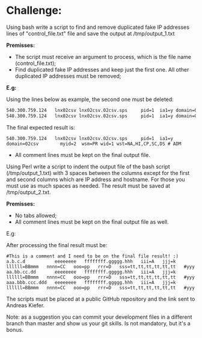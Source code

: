 # Challenge:

Using bash write a script to find and remove duplicated fake IP addresses lines of "control_file.txt" file and save the output at /tmp/output_1.txt

**Premisses:**

* The script must receive an argument to process, which is the file name (control_file.txt);
* Find duplicated fake IP addresses and keep just the first one. All other duplicated IP addresses must be removed;

**E.g:**
   
Using the lines below as example, the second one must be deleted:

```bash
540.300.759.124   lnx02csv lnx02csv.02csv.sps     pid=1  ia1=y domain=02csv        myid=2  wsm=PR wid=1 wst=NA,HI,CP,SC,DS # ADM
540.300.759.124   lnx02csv lnx02csv.02csv.sps     pid=1  ia1=y domain=02csv        myid=3  wsm=PR wid=1 wst=NA,HI,CP,SC,DS # ADM
```
The final expected result is:

```
540.300.759.124   lnx02csv lnx02csv.02csv.sps     pid=1  ia1=y domain=02csv        myid=2  wsm=PR wid=1 wst=NA,HI,CP,SC,DS # ADM
```

* All comment lines must be kept on the final output file.


Using Perl write a script to indent the output file of the bash script (/tmp/output_1.txt) with 3 spaces between the columns except 
   for the first and second columns which are IP address and hostname. For those you must use as much spaces as needed.
   The result must be saved at /tmp/output_2.txt.

**Premisses:**

* No tabs allowed;
* All comment lines must be kept on the final output file as well.

E.g:
   
After processing the final result must be:

``` 
#This is a comment and I need to be on the final file result! :)
a.b.c.d           eeeeeeee   ffffffff.ggggg.hhh   iii=A   jjj=k   llllll=BBmmm   nnnn=CC   ooo=pp   rrr=D   sss=tt,tt,tt,tt,tt,tt   #yyy
aa.bb.cc.dd       eeeeeeee   ffffffff.ggggg.hhh   iii=A   jjj=k   llllll=BBmmm   nnnn=CC   ooo=pp   rrr=D   sss=tt,tt,tt,tt,tt,tt   #yyy
aaa.bbb.ccc.ddd   eeeeeeee   ffffffff.ggggg.hhh   iii=A   jjj=k   llllll=BBmmm   nnnn=CC   ooo=pp   rrr=D   sss=tt,tt,tt,tt,tt,tt   #yyy
```

The scripts must be placed at a public GitHub repository and the link sent to Andreas Kiefer.

Note: as a suggestion you can commit your development files in a different branch than master and show us your git skills. Is not mandatory, but it's a bonus.
